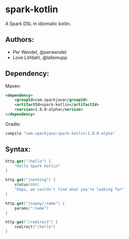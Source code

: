 # spark-kotlin

A Spark DSL in idiomatic kotlin.

Authors:
--------
- Per Wendel, @perwendel
- Love Löfdahl, @lallemupp

Dependency:
-----------
Maven:
```xml
<dependency>
    <groupId>com.sparkjava</groupId>
    <artifactId>spark-kotlin</artifactId>
    <version>1.0.0-alpha</version>
</dependency>
```

Gradle:
```groovy
compile "com.sparkjava:spark-kotlin:1.0.0-alpha"
```

Syntax:
-------

```kotlin
http.get("/hello") {
    "Hello Spark Kotlin"
}

http.get("/nothing") {
    status(404)
    "Oops, we couldn't find what you're looking for"
}

http.get("/saymy/:name") {
    params(":name")
}

http.get("/redirect") {
    redirect("/hello")
}
```
